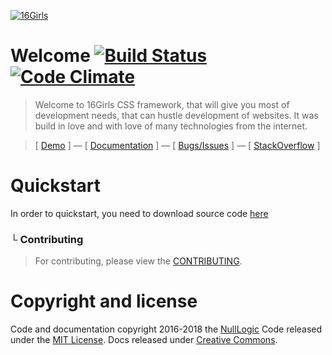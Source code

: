 [![16Girls](https://cdn.rawgit.com/nulllogic/nulllogic.github.io/8214bc71/assets/img/16blocks_logo.jpg)](http://nulllogic.github.io/dist/16blocks/) 

# Welcome [![Build Status](https://api.travis-ci.org/nulllogic/16Girls.svg)](https://travis-ci.org/nulllogic/16Girls) [![Code Climate](https://codeclimate.com/github/nulllogic/12Blocks/badges/gpa.svg)](https://codeclimate.com/github/nulllogic/12Blocks)

> Welcome to 16Girls CSS framework, that will give you most of development needs, that can hustle development of websites. It was build in love and with love of many technologies from the internet. 

> [ [Demo](http://nulllogic.github.io/dist/16blocks/) ] — [ [Documentation](http://nulllogic.github.io/dist/16blocks/docs) ] — [ [Bugs/Issues](https://github.com/nulllogic/16girls/issues) ] — [ [StackOverflow](http://stackoverflow.com/questions/tagged/16girls) ]


# Quickstart

In order to quickstart, you need to download source code [here](https://github.com/nulllogic/16Blocks)
### └  Contributing

> For contributing, please view the [CONTRIBUTING](CONTRIBUTING.md).

# Copyright and license

Code and documentation copyright 2016-2018 the [NullLogic](https://nulllogic.net) Code released under the [MIT License](https://github.com/nulllogic/nulllogic.github.io/blob/master/LICENSE). Docs released under [Creative Commons](https://github.com/nulllogic/nulllogic.github.io/blob/master/LICENSE).
